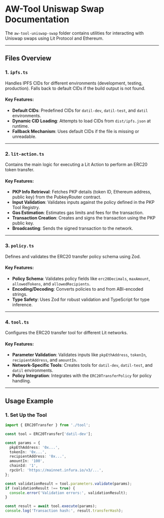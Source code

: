 # AW-Tool Uniswap Swap Documentation

The `aw-tool-uniswap-swap` folder contains utilities for interacting with Uniswap swaps using Lit Protocol and Ethereum.

---

## Files Overview

### 1. **`ipfs.ts`**
Handles IPFS CIDs for different environments (development, testing, production). Falls back to default CIDs if the build output is not found.

#### Key Features:
- **Default CIDs**: Predefined CIDs for `datil-dev`, `datil-test`, and `datil` environments.
- **Dynamic CID Loading**: Attempts to load CIDs from `dist/ipfs.json` at runtime.
- **Fallback Mechanism**: Uses default CIDs if the file is missing or unreadable.

---

### 2. **`lit-action.ts`**
Contains the main logic for executing a Lit Action to perform an ERC20 token transfer.

#### Key Features:
- **PKP Info Retrieval**: Fetches PKP details (token ID, Ethereum address, public key) from the PubkeyRouter contract.
- **Input Validation**: Validates inputs against the policy defined in the PKP Tool Registry.
- **Gas Estimation**: Estimates gas limits and fees for the transaction.
- **Transaction Creation**: Creates and signs the transaction using the PKP public key.
- **Broadcasting**: Sends the signed transaction to the network.

---

### 3. **`policy.ts`**
Defines and validates the ERC20 transfer policy schema using Zod.

#### Key Features:
- **Policy Schema**: Validates policy fields like `erc20Decimals`, `maxAmount`, `allowedTokens`, and `allowedRecipients`.
- **Encoding/Decoding**: Converts policies to and from ABI-encoded strings.
- **Type Safety**: Uses Zod for robust validation and TypeScript for type inference.

---

### 4. **`tool.ts`**
Configures the ERC20 transfer tool for different Lit networks.

#### Key Features:
- **Parameter Validation**: Validates inputs like `pkpEthAddress`, `tokenIn`, `recipientAddress`, and `amountIn`.
- **Network-Specific Tools**: Creates tools for `datil-dev`, `datil-test`, and `datil` environments.
- **Policy Integration**: Integrates with the `ERC20TransferPolicy` for policy handling.

---

## Usage Example

### 1. **Set Up the Tool**
```typescript
import { ERC20Transfer } from './tool';

const tool = ERC20Transfer['datil-dev'];

const params = {
  pkpEthAddress: '0x...',
  tokenIn: '0x...',
  recipientAddress: '0x...',
  amountIn: '100',
  chainId: '1',
  rpcUrl: 'https://mainnet.infura.io/v3/...',
};

const validationResult = tool.parameters.validate(params);
if (validationResult !== true) {
  console.error('Validation errors:', validationResult);
}

const result = await tool.execute(params);
console.log('Transaction hash:', result.transferHash);
